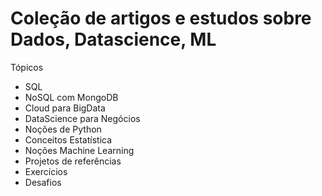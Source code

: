 # Coleção de artigos e estudos sobre Dados, Datascience, ML


Tópicos

* SQL
* NoSQL com MongoDB
* Cloud para BigData
* DataScience para Negócios
* Noções de Python 
* Conceitos Estatística 
* Noções Machine Learning
* Projetos de referências
* Exercícios
* Desafios

